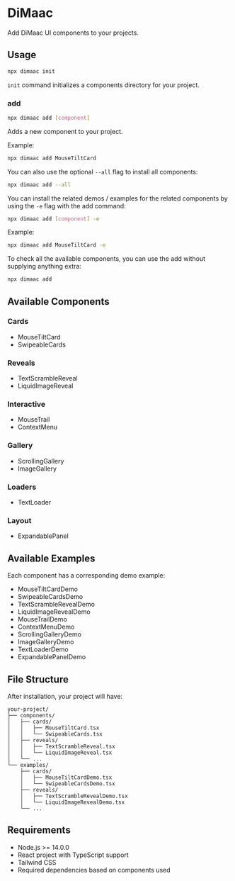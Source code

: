 # DiMaac

Add DiMaac UI components to your projects.

## Usage

```bash
npx dimaac init
```

`init` command initializes a components directory for your project.

### add

```bash
npx dimaac add [component]
```

Adds a new component to your project.

Example:
```bash
npx dimaac add MouseTiltCard
```

You can also use the optional `--all` flag to install all components:

```bash
npx dimaac add --all
```

You can install the related demos / examples for the related components by using the `-e` flag with the add command:

```bash
npx dimaac add [component] -e
```

Example:
```bash
npx dimaac add MouseTiltCard -e
```

To check all the available components, you can use the add without supplying anything extra:

```bash
npx dimaac add
```

## Available Components

### Cards
- MouseTiltCard
- SwipeableCards

### Reveals
- TextScrambleReveal
- LiquidImageReveal

### Interactive
- MouseTrail
- ContextMenu

### Gallery
- ScrollingGallery
- ImageGallery

### Loaders
- TextLoader

### Layout
- ExpandablePanel

## Available Examples

Each component has a corresponding demo example:
- MouseTiltCardDemo
- SwipeableCardsDemo
- TextScrambleRevealDemo
- LiquidImageRevealDemo
- MouseTrailDemo
- ContextMenuDemo
- ScrollingGalleryDemo
- ImageGalleryDemo
- TextLoaderDemo
- ExpandablePanelDemo

## File Structure

After installation, your project will have:

```
your-project/
├── components/
│   ├── cards/
│   │   ├── MouseTiltCard.tsx
│   │   └── SwipeableCards.tsx
│   ├── reveals/
│   │   ├── TextScrambleReveal.tsx
│   │   └── LiquidImageReveal.tsx
│   └── ...
└── examples/
    ├── cards/
    │   ├── MouseTiltCardDemo.tsx
    │   └── SwipeableCardsDemo.tsx
    ├── reveals/
    │   ├── TextScrambleRevealDemo.tsx
    │   └── LiquidImageRevealDemo.tsx
    └── ...
```

## Requirements

- Node.js >= 14.0.0
- React project with TypeScript support
- Tailwind CSS
- Required dependencies based on components used